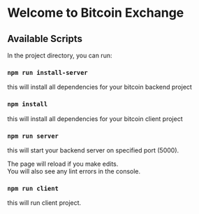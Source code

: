 # Welcome to Bitcoin Exchange

## Available Scripts

In the project directory, you can run:

### `npm run install-server`

this will install all dependencies for your bitcoin backend project

### `npm install`

this will install all dependencies for your bitcoin client project


### `npm run server`

this will start your backend server on specified port (5000).

The page will reload if you make edits.\
You will also see any lint errors in the console.

### `npm run client`

this will run client project.
